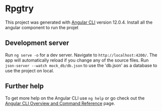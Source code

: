 # Rpgtry

This project was generated with [Angular CLI](https://github.com/angular/angular-cli) version 12.0.4.
Install all the angular component to run the projet

## Development server

Run `ng serve -o` for a dev server. Navigate to `http://localhost:4200/`. The app will automatically reload if you change any of the source files.
Run `json-server --watch mock_db/db.json` to use the 'db.json' as a database to use the project on local.


## Further help

To get more help on the Angular CLI use `ng help` or go check out the [Angular CLI Overview and Command Reference](https://angular.io/cli) page.
